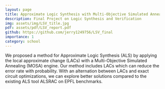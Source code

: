 ```yaml
---
layout: page
title: Approximate Logic Synthesis with Multi-Objective Simulated Annealing
description: Final Project on Logic Synthesis and Verification
img: assets/img/LSV_title.jpg
pdf: assets/pdf/LSV_report.pdf
github: https://github.com/jerry1249756/LSV_final
importance: 1
category: school
---
```


We proposed a method for Approximate Logic Synthesis (ALS) by applying the local approximate change (LACs) with a Multi-Objective Simulated Annealing (MOSA) engine. Our method includes LACs which can reduce the error rate with probability. With an alternation between LACs and exact circuit optimizations, we can explore better solutions compared to the existing ALS tool ALSRAC on EPFL benchmarks.